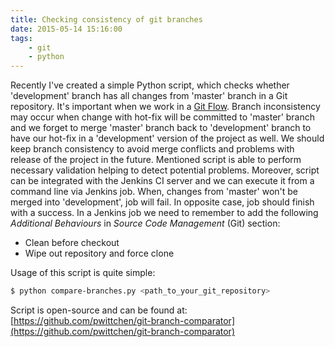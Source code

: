 ```yaml
---
title: Checking consistency of git branches
date: 2015-05-14 15:16:00
tags:
	- git
	- python
---
```


Recently I've created a simple Python script, which checks whether 'development' branch has all changes from 'master' branch in a Git repository. It's important when we work in a [Git Flow](http://nvie.com/posts/a-successful-git-branching-model/). Branch inconsistency may occur when change with hot-fix will be committed to 'master' branch and we forget to merge 'master' branch back to 'development' branch to have our hot-fix in a 'development' version of the project as well. We should keep branch consistency to avoid merge conflicts and problems with release of the project in the future. Mentioned script is able to perform necessary validation helping to detect potential problems. Moreover, script can be integrated with the Jenkins CI server and we can execute it from a command line via Jenkins job. When, changes from 'master' won't be merged into 'development', job will fail. In opposite case, job should finish with a success. In a Jenkins job we need to remember to add the following _Additional Behaviours_ in _Source Code Management_ (Git) section:

*   Clean before checkout
*   Wipe out repository and force clone

Usage of this script is quite simple: 

```bash
$ python compare-branches.py <path_to_your_git_repository>
```

Script is open-source and can be found at: [https://github.com/pwittchen/git-branch-comparator](https://github.com/pwittchen/git-branch-comparator)
